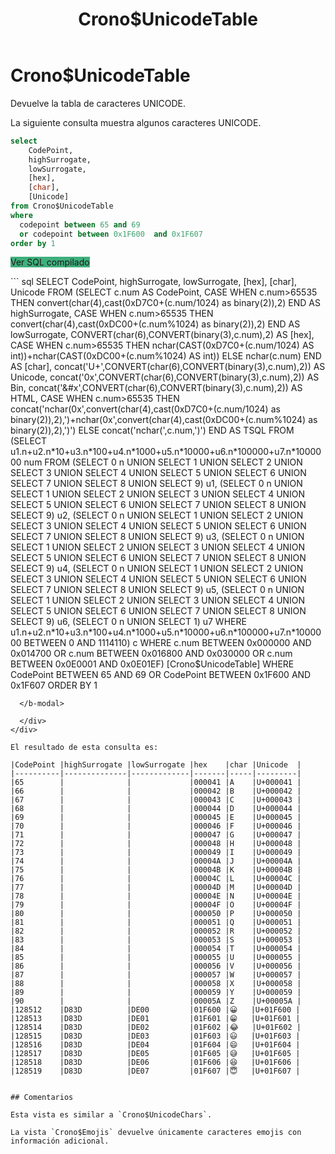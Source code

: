 ﻿---
SidebarGroup: index-metadata-views
Catalog: cronosql.metadata
title: Crono$UnicodeTable
Autogenerated: true
---

# Crono$UnicodeTable



Devuelve la tabla de caracteres UNICODE.

La siguiente consulta muestra algunos caracteres UNICODE.


<div class="mt-1 mb-2 row">
  <div class="col-lg-12">

``` sql
select 
	CodePoint,
	highSurrogate,
	lowSurrogate,
	[hex],
	[char],
	[Unicode]
from Crono$UnicodeTable
where 
  codepoint between 65 and 69 
  or codepoint between 0x1F600  and 0x1F607
order by 1
```

  <b-button class="float-right btn" size="sm" v-b-modal.modal-1 style="background-color: #3eaf7c">Ver SQL compilado</b-button>

  <b-modal id="modal-1" size="lg" title="Ver SQL compilado" :hide-footer="true" > 
``` sql
SELECT
  CodePoint,
  highSurrogate,
  lowSurrogate,
  [hex],
  [char],
  Unicode
FROM
  (SELECT
     c.num AS CodePoint,
     CASE WHEN c.num>65535 THEN convert(char(4),cast(0xD7C0+(c.num/1024) as binary(2)),2) END AS highSurrogate,
     CASE WHEN c.num>65535 THEN convert(char(4),cast(0xDC00+(c.num%1024) as binary(2)),2) END AS lowSurrogate,
     CONVERT(char(6),CONVERT(binary(3),c.num),2) AS [hex],
     CASE WHEN c.num>65535 THEN nchar(CAST(0xD7C0+(c.num/1024) AS int))+nchar(CAST(0xDC00+(c.num%1024) AS int)) ELSE nchar(c.num) END AS [char],
     concat('U+',CONVERT(char(6),CONVERT(binary(3),c.num),2)) AS Unicode,
     concat('0x',CONVERT(char(6),CONVERT(binary(3),c.num),2)) AS Bin,
     concat('&#x',CONVERT(char(6),CONVERT(binary(3),c.num),2)) AS HTML,
     CASE
         WHEN c.num>65535 THEN concat('nchar(0x',convert(char(4),cast(0xD7C0+(c.num/1024) as binary(2)),2),')+nchar(0x',convert(char(4),cast(0xDC00+(c.num%1024) as binary(2)),2),')')
         ELSE concat('nchar(',c.num,')')
     END AS TSQL
   FROM
     (SELECT u1.n+u2.n*10+u3.n*100+u4.n*1000+u5.n*10000+u6.n*100000+u7.n*1000000 num
      FROM
        (SELECT 0 n UNION SELECT 1 UNION SELECT 2 UNION SELECT 3 UNION SELECT 4 UNION SELECT 5 UNION SELECT 6 UNION SELECT 7 UNION SELECT 8 UNION SELECT 9) u1,
        (SELECT 0 n UNION SELECT 1 UNION SELECT 2 UNION SELECT 3 UNION SELECT 4 UNION SELECT 5 UNION SELECT 6 UNION SELECT 7 UNION SELECT 8 UNION SELECT 9) u2,
        (SELECT 0 n UNION SELECT 1 UNION SELECT 2 UNION SELECT 3 UNION SELECT 4 UNION SELECT 5 UNION SELECT 6 UNION SELECT 7 UNION SELECT 8 UNION SELECT 9) u3,
        (SELECT 0 n UNION SELECT 1 UNION SELECT 2 UNION SELECT 3 UNION SELECT 4 UNION SELECT 5 UNION SELECT 6 UNION SELECT 7 UNION SELECT 8 UNION SELECT 9) u4,
        (SELECT 0 n UNION SELECT 1 UNION SELECT 2 UNION SELECT 3 UNION SELECT 4 UNION SELECT 5 UNION SELECT 6 UNION SELECT 7 UNION SELECT 8 UNION SELECT 9) u5,
        (SELECT 0 n UNION SELECT 1 UNION SELECT 2 UNION SELECT 3 UNION SELECT 4 UNION SELECT 5 UNION SELECT 6 UNION SELECT 7 UNION SELECT 8 UNION SELECT 9) u6,
        (SELECT 0 n UNION SELECT 1) u7
      WHERE u1.n+u2.n*10+u3.n*100+u4.n*1000+u5.n*10000+u6.n*100000+u7.n*1000000 BETWEEN 0 AND 1114110) c
   WHERE
     c.num BETWEEN 0x000000 AND 0x014700
     OR c.num BETWEEN 0x016800 AND 0x030000
     OR c.num BETWEEN 0x0E0001 AND 0x0E01EF) [Crono$UnicodeTable]
WHERE
  CodePoint BETWEEN 65 AND 69
  OR CodePoint BETWEEN 0x1F600 AND 0x1F607
ORDER BY 1

```
  </b-modal>

  </div>
</div>

El resultado de esta consulta es:

|CodePoint |highSurrogate |lowSurrogate |hex    |char |Unicode  |
|----------|--------------|-------------|-------|-----|---------|
|65        |              |             |000041 |A    |U+000041 |
|66        |              |             |000042 |B    |U+000042 |
|67        |              |             |000043 |C    |U+000043 |
|68        |              |             |000044 |D    |U+000044 |
|69        |              |             |000045 |E    |U+000045 |
|70        |              |             |000046 |F    |U+000046 |
|71        |              |             |000047 |G    |U+000047 |
|72        |              |             |000048 |H    |U+000048 |
|73        |              |             |000049 |I    |U+000049 |
|74        |              |             |00004A |J    |U+00004A |
|75        |              |             |00004B |K    |U+00004B |
|76        |              |             |00004C |L    |U+00004C |
|77        |              |             |00004D |M    |U+00004D |
|78        |              |             |00004E |N    |U+00004E |
|79        |              |             |00004F |O    |U+00004F |
|80        |              |             |000050 |P    |U+000050 |
|81        |              |             |000051 |Q    |U+000051 |
|82        |              |             |000052 |R    |U+000052 |
|83        |              |             |000053 |S    |U+000053 |
|84        |              |             |000054 |T    |U+000054 |
|85        |              |             |000055 |U    |U+000055 |
|86        |              |             |000056 |V    |U+000056 |
|87        |              |             |000057 |W    |U+000057 |
|88        |              |             |000058 |X    |U+000058 |
|89        |              |             |000059 |Y    |U+000059 |
|90        |              |             |00005A |Z    |U+00005A |
|128512    |D83D          |DE00         |01F600 |😀   |U+01F600 |
|128513    |D83D          |DE01         |01F601 |😁   |U+01F601 |
|128514    |D83D          |DE02         |01F602 |😂   |U+01F602 |
|128515    |D83D          |DE03         |01F603 |😃   |U+01F603 |
|128516    |D83D          |DE04         |01F604 |😄   |U+01F604 |
|128517    |D83D          |DE05         |01F605 |😅   |U+01F605 |
|128518    |D83D          |DE06         |01F606 |😆   |U+01F606 |
|128519    |D83D          |DE07         |01F607 |😇   |U+01F607 |


## Comentarios

Esta vista es similar a `Crono$UnicodeChars`.

La vista `Crono$Emojis` devuelve únicamente caracteres emojis con información adicional.
